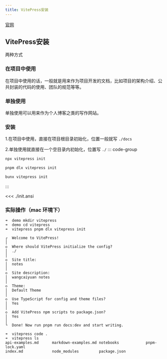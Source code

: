 ```yaml
---
title: VitePress安装
---
```

[官网](https://vitepress.dev/)
## VitePress安装
两种方式

### 在项目中使用
在项目中使用的话，一般就是用来作为项目开发的文档，比如项目的架构介绍、公共封装的代码的使用、团队的规范等等。
### 单独使用
单独使用可以用来作为个人博客之类的写作网站。
### 安装
1.在项目中使用，直接在项目根目录初始化，位置一般就写 `./docs`

2.单独使用就直接在一个空目录内初始化，位置写 `./`
::: code-group

```sh [npm]
npx vitepress init
```

```sh [pnpm]
pnpm dlx vitepress init
```

```sh [bun]
bunx vitepress init
```
:::

<<< ./init.ansi
### 实际操作（mac 环境下）
```shell
➜  demo mkdir vitepress
➜  demo cd vitepress 
➜  vitepress pnpm dlx vitepress init

┌  Welcome to VitePress!
│
◇  Where should VitePress initialize the config?
│  ./
│
◇  Site title:
│  notes
│
◇  Site description:
│  wangcaiyuan notes
│
◇  Theme:
│  Default Theme
│
◇  Use TypeScript for config and theme files?
│  Yes
│
◇  Add VitePress npm scripts to package.json?
│  Yes
│
└  Done! Now run pnpm run docs:dev and start writing.

➜  vitepress code .
➜  vitepress ls
api-examples.md      markdown-examples.md notebooks            pnpm-lock.yaml
index.md             node_modules         package.json
```








